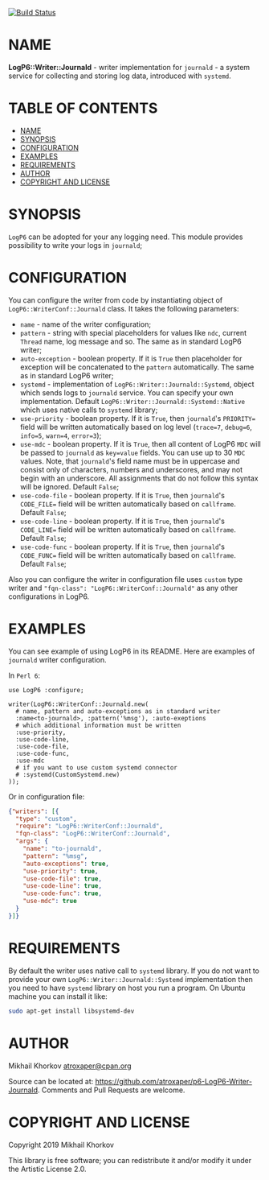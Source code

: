 [![Build Status](https://travis-ci.org/atroxaper/p6-LogP6-Writer-Journald.svg?branch=master)](https://travis-ci.org/atroxaper/p6-LogP6-Writer-Journald)

# NAME

**LogP6::Writer::Journald** - writer implementation for `journald` - a system
service for collecting and storing log data, introduced with `systemd`.

# TABLE OF CONTENTS

- [NAME](#name)
- [SYNOPSIS](#synopsis)
- [CONFIGURATION](#configuration)
- [EXAMPLES](#examples)
- [REQUIREMENTS](#requirements)
- [AUTHOR](#author)
- [COPYRIGHT AND LICENSE](#copyright-and-license)

# SYNOPSIS

`LogP6` can be adopted for your any logging need. This module provides
possibility to write your logs in `journald`;

# CONFIGURATION

You can configure the writer from code by instantiating object of
`LogP6::WriterConf::Journald` class. It takes the following parameters:

- `name` - name of the writer configuration;
- `pattern` - string with special placeholders for values like `ndc`, current
`Thread` name, log message and so. The same as in standard LogP6 writer;
- `auto-exception` - boolean property. If it is `True` then placeholder for
exception will be concatenated to the `pattern` automatically. The same as in
standard LogP6 writer;
- `systemd` - implementation of `LogP6::Writer::Journald::Systemd`, object which
sends logs to `journald` service. You can specify your own implementation.
Default `LogP6::Writer::Journald::Systemd::Native` which uses native calls to
`systemd` library;
- `use-priority` - boolean property. If it is `True`, then `journald`'s
`PRIORITY=` field will be written automatically based on log level (`trace=7`,
`debug=6`, `info=5`, `warn=4`, `error=3`);
- `use-mdc` - boolean property. If it is `True`, then all content of LogP6 `MDC`
will be passed to `journald` as `key=value` fields. You can use up to 30 `MDC`
values. Note, that `journald`'s field name must be in uppercase and consist only
of characters, numbers and underscores, and may not begin with an underscore.
All assignments that do not follow this syntax will be ignored. Default `False`;
- `use-code-file` - boolean property. If it is `True`, then `journald`'s
`CODE_FILE=` field will be written automatically based on `callframe`. Default
`False`;
- `use-code-line` - boolean property. If it is `True`, then `journald`'s
`CODE_LINE=` field will be written automatically based on `callframe`. Default
`False`;
- `use-code-func` - boolean property. If it is `True`, then `journald`'s
`CODE_FUNC=` field will be written automatically based on `callframe`. Default
`False`;

Also you can configure the writer in configuration file uses `custom` type
writer and `"fqn-class": "LogP6::WriterConf::Journald"` as any other
configurations in LogP6.

# EXAMPLES

You can see example of using LogP6 in its README. Here are examples of
`journald` writer configuration.

In `Perl 6`:

```perl6
use LogP6 :configure;

writer(LogP6::WriterConf::Journald.new(
  # name, pattern and auto-exceptions as in standard writer
  :name<to-journald>, :pattern('%msg'), :auto-exeptions
  # which additional information must be written
  :use-priority,
  :use-code-line,
  :use-code-file,
  :use-code-func,
  :use-mdc
  # if you want to use custom systemd connector
  # :systemd(CustomSystemd.new)
));
```

Or in configuration file:

```json
{"writers": [{
  "type": "custom",
  "require": "LogP6::WriterConf::Journald",
  "fqn-class": "LogP6::WriterConf::Journald",
  "args": {
    "name": "to-journald",
    "pattern": "%msg",
    "auto-exceptions": true,
    "use-priority": true,
    "use-code-file": true,
    "use-code-line": true,
    "use-code-func": true,
    "use-mdc": true
  }
}]}
```

# REQUIREMENTS

By default the writer uses native call to `systemd` library. If you do not want
to provide your own `LogP6::Writer::Journald::Systemd` implementation then you
need to have `systemd` library on host you run a program. On Ubuntu machine you
can install it like:

```bash
sudo apt-get install libsystemd-dev
```

# AUTHOR

Mikhail Khorkov <atroxaper@cpan.org>

Source can be located at: https://github.com/atroxaper/p6-LogP6-Writer-Journald.
Comments and Pull Requests are welcome.

# COPYRIGHT AND LICENSE

Copyright 2019 Mikhail Khorkov

This library is free software; you can redistribute it and/or modify it under
the Artistic License 2.0.